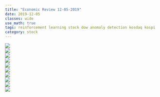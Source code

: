 ```yaml
---
title: "Economic Review 12-05-2019"
date: 2019-12-05
classes: wide
use_math: true
tags: reinforcement learning stock dow anomaly detection kosdaq kospi
category: stock
---
```



![](../../pictures/stock_analysis/20191205_ko_tech.png)  
![](../../pictures/stock_analysis/20191205_ko_ano.png)  
![](../../pictures/stock_analysis/20191205_ko_anotech_index.png)  
![](../../pictures/stock_analysis/20191205_ko_bayesprice_index.png)  
![](../../pictures/stock_analysis/20191205_ko_total_index.png)  
![](../../pictures/stock_analysis/20191205_ko_dji_tech.png)  
![](../../pictures/stock_analysis/20191205_ko_dji_ano.png)  
![](../../pictures/stock_analysis/20191205_ko_dji_anotech_index.png)  
![](../../pictures/stock_analysis/20191205_ko_dji_bayesprice_index.png)  
![](../../pictures/stock_analysis/20191205_ko_dji_total_index.png)  
